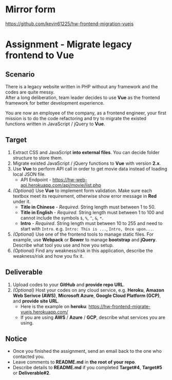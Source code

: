# Mirror form

https://github.com/kevin61225/hw-frontend-migration-vuejs

# Assignment - Migrate legacy frontend to Vue

## Scenario

There is a legacy website written in PHP without any framework and the codes are quite messy.  
After a long deliberation, team leader decides to use __Vue__ as the frontend framework for better development experience.  

You are now an employee of the company, as a frontend engineer, your first mission is to do the code refactoring and try to migrate the existed functions written in JavaScript / jQuery to __Vue__.

## Target

1. Extract CSS and JavaScript __into external files__. You can decide folder structure to store them.
2. Migrate existed JavaScript / jQuery functions to __Vue__ with version __2.x__.
3. Use __Vue__ to perform API call in order to get movie data instead of loading local JSON file. 
   * API Endpoint - https://hw-web-api.herokuapp.com/api/movie/list.php
4. *(Optional)* Use __Vue__ to implement form validation. Make sure each textbox meet its requirement, otherwise show error message in __Red__ under it.  
   * __Title in Chinese__ - *Required*. String length must between 1 to 50.
   * __Title in English__ - *Required*. String length must between 1 to 100 and cannot include the symbols `$`, `%`, `^`, `&`, `*`.
   * __Intro__ - *Required*. String length must between 10 to 255 and need to start with `Intro`. e.g. `Intro: This is ...`, `Intro, Once upon...`.
5. *(Optional)* Use one of the frontend tools to manage static files. For example, use __Webpack__ or __Bower__ to manage __bootstrap__ and __jQuery__. Describe what tool you use and how you setup.
6. *(Optional)* Find any weakness/risk in this application, describe the weakness/risk and how you fix it.

## Deliverable

1. Upload codes to your __GitHub__ and __provide repo URL__.
2. *(Optional)* Host your codes on any cloud service, e.g. __Heroku__, __Amazon Web Serivce (AWS)__, __Microsoft Azure__, __Google Cloud Platform (GCP)__, and __provide site URL__.   
    * Here is the example on __heroku__: https://hw-frontend-migrate-vuejs.herokuapp.com/
    * If you are using __AWS__ / __Azure__ / __GCP__, describe what services you are using. 

## Notice

* Once you finished the assignment, send an email back to the one who contacted you.
* Leave comments to __README.md__ in __the root of your repo__.
* Describe details to __README.md__ if you completed __Target#4__, __Target#5__ or __Deliverable#2__.
